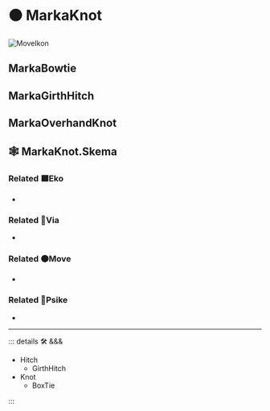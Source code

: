# 🟠 <move>MarkaKnot</move>

![MoveIkon](/Move/Move_Ikon.png)

## MarkaBowtie

## MarkaGirthHitch

## MarkaOverhandKnot

## 🕸 MarkaKnot.Skema

### Related 🟩<eko>Eko</eko>

-

### Related 🔻<via>Via</via>

-

### Related 🟠<move>Move</move>

-

### Related 💜<psike>Psike</psike>

-

---

<!-- =================================================== -->
<!-- =================================================== -->
<!-- =================================================== -->
<!-- =================================================== -->
<!-- =================================================== -->
::: details 🛠 <dev>&&&</dev>

- Hitch
    - GirthHitch
- Knot
    - BoxTie

:::
